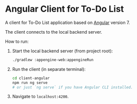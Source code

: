 # Angular Client for To-Do List

A client for To-Do List application based on [Angular](https://angular.io/) version 7.

The client connects to the local backend server.

How to run:

1. Start the local backend server (from project root):
    ```bash
    ./gradlew :appengine-web:appengineRun
    ```
    
2. Run the client (in separate terminal):
    ```bash
    cd client-angular
    npm run ng serve 
    # or just `ng serve` if you have Angular CLI installed.
    ```
    
3. Navigate to `localhost:4200`.
